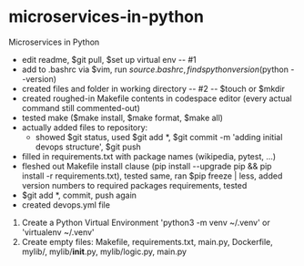 # microservices-in-python
Microservices in Python

- edit readme, $git pull, $set up virtual env -- #1
- add to .bashrc via $vim, run $source .bashrc, finds python version ($python --version)
- created files and folder in working directory -- #2 -- $touch <name> or $mkdir <name>
- created roughed-in Makefile contents in codespace editor (every actual command still commented-out)
- tested make ($make install, $make format, $make all)
- actually added files to repository:
  - showed $git status, used $git add *, $git commit -m 'adding initial devops structure', $git push
- filled in requirements.txt with package names (wikipedia, pytest, ...)
- fleshed out Makefile install clause (pip install --upgrade pip && pip install -r requirements.txt),
  tested same, ran $pip freeze | less, added version numbers to required packages requirements, tested
- $git add *, commit, push again
- created devops.yml file

1. Create a Python Virtual Environment 'python3 -m venv ~/.venv' or 'virtualenv ~/.venv'
2. Create empty files: Makefile, requirements.txt, main.py, Dockerfile, mylib/, mylib/__init__.py, mylib/logic.py, main.py
